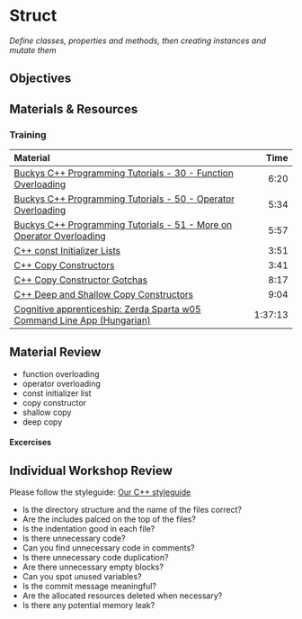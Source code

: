 # Struct
*Define classes, properties and methods, then creating instances and mutate them*

## Objectives

## Materials & Resources
### Training
| Material | Time |
|:---------|-----:|
| [Buckys C++ Programming Tutorials - 30 - Function Overloading](https://www.youtube.com/watch?v=IAMzWp3kS_k) | 6:20 |
| [Buckys C++ Programming Tutorials - 50 - Operator Overloading](https://www.youtube.com/watch?v=PgGhEovFhd0) | 5:34 |
| [Buckys C++ Programming Tutorials - 51 - More on Operator Overloading](https://www.youtube.com/watch?v=q4vZIF-uMzs) | 5:57 |
| [C++ const Initializer Lists](https://www.youtube.com/watch?v=sruGkv3dQZQ) | 3:51 |
| [C++ Copy Constructors](https://www.youtube.com/watch?v=-_uSj6lrmZ0) | 3:41 |
| [C++ Copy Constructor Gotchas](https://www.youtube.com/watch?v=n4zZ7KxhmVM) | 8:17 |
| [C++ Deep and Shallow Copy Constructors](https://www.youtube.com/watch?v=YFcd1bojN8Q) | 9:04 |
| [Cognitive apprenticeship: Zerda Sparta w05 Command Line App (Hungarian)](https://www.youtube.com/watch?v=dKGOwkl1R8k) | 1:37:13 |

## Material Review
 - function overloading
 - operator overloading
 - const initializer list
 - copy constructor
 - shallow copy
 - deep copy

#### Excercises

## Individual Workshop Review
Please follow the styleguide: [Our C++ styleguide](../../styleguide/cpp.md)

 - Is the directory structure and the name of the files correct?
 - Are the includes palced on the top of the files?
 - Is the indentation good in each file?
 - Is there unnecessary code?
 - Can you find unnecessary code in comments?
 - Is there unnecessary code duplication?
 - Are there unnecessary empty blocks?
 - Can you spot unused variables?
 - Is the commit message meaningful?
 - Are the allocated resources deleted when necessary?
 - Is there any potential memory leak?

